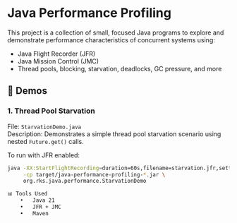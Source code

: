 # Java Performance Profiling

This project is a collection of small, focused Java programs to explore and demonstrate performance characteristics of concurrent systems using:

- Java Flight Recorder (JFR)
- Java Mission Control (JMC)
- Thread pools, blocking, starvation, deadlocks, GC pressure, and more

## 🔬 Demos

### 1. Thread Pool Starvation

File: `StarvationDemo.java`  
Description: Demonstrates a simple thread pool starvation scenario using nested `Future.get()` calls.

To run with JFR enabled:
```bash
java -XX:StartFlightRecording=duration=60s,filename=starvation.jfr,settings=profile \
     -cp target/java-performance-profiling-*.jar \
     org.rks.java.performance.StarvationDemo

📊 Tools Used
	•	Java 21
	•	JFR + JMC
	•	Maven
